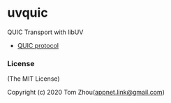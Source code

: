 # uvquic
QUIC Transport with libUV


* [QUIC protocol](https://www.ietf.org/id/draft-ietf-quic-transport-28.txt)

### License
(The MIT License)

Copyright (c) 2020 Tom Zhou(appnet.link@gmail.com)
